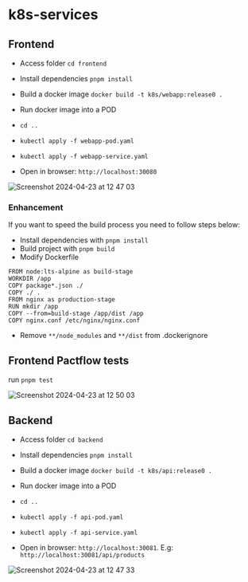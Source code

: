 # k8s-services

## Frontend

- Access folder
`cd frontend`

- Install dependencies
`pnpm install`

- Build a docker image
`docker build -t k8s/webapp:release0 .`

- Run docker image into a POD
- `cd ..`
- `kubectl apply -f webapp-pod.yaml`
- `kubectl apply -f webapp-service.yaml`

- Open in browser: `http://localhost:30080`

![Screenshot 2024-04-23 at 12 47 03](https://github.com/mihairusu88/k8s-services/assets/45873011/bf432b23-ce97-45bb-a1ba-c2833756cd35)

### Enhancement
If you want to speed the build process you need to follow steps below:

- Install dependencies with `pnpm install`
- Build project with `pnpm build`
- Modify Dockerfile

```
FROM node:lts-alpine as build-stage
WORKDIR /app
COPY package*.json ./
COPY ./ .
FROM nginx as production-stage
RUN mkdir /app
COPY --from=build-stage /app/dist /app
COPY nginx.conf /etc/nginx/nginx.conf
```

- Remove `**/node_modules` and `**/dist` from .dockerignore

## Frontend Pactflow tests

run `pnpm test`

![Screenshot 2024-04-23 at 12 50 03](https://github.com/mihairusu88/k8s-services/assets/45873011/7dec2be7-a30f-4326-912c-880bf53ae5eb)

## Backend

- Access folder
`cd backend`

- Install dependencies
`pnpm install`

- Build a docker image
`docker build -t k8s/api:release0 .`

- Run docker image into a POD
- `cd ..`
- `kubectl apply -f api-pod.yaml`
- `kubectl apply -f api-service.yaml`

- Open in browser: `http://localhost:30081`.  E.g: `http://localhost:30081/api/products`

![Screenshot 2024-04-23 at 12 47 33](https://github.com/mihairusu88/k8s-services/assets/45873011/8e7ebcaa-ff0e-4f48-b450-dde364437402)
